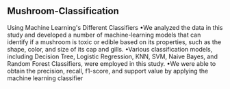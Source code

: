 ## Mushroom-Classification
Using Machine Learning's Different Classifiers
•We analyzed the data in this study and developed a number of machine-learning models that can identify if a mushroom is toxic or edible based on its properties, such as the shape, color, and size of its cap and gills.
•Various classification models, including Decision Tree, Logistic Regression, KNN, SVM, Naive Bayes, and Random Forest Classifiers, were employed in this study.
•We were able to obtain the precision, recall, f1-score, and support value by applying the machine learning classifier
